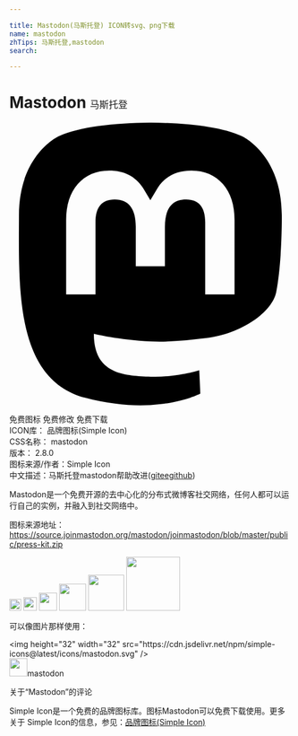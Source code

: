 ```yaml
---

title: Mastodon(马斯托登) ICON转svg、png下载
name: mastodon
zhTips: 马斯托登,mastodon
search: 

---
```


# Mastodon  <small style="font-size: 60%;font-weight: 100">马斯托登</small>

<div id="svg" class="svg-wrap">
<svg role="img" xmlns="http://www.w3.org/2000/svg" viewBox="0 0 24 24"><title>Mastodon icon</title><path d="M23.193 7.879c0-5.206-3.411-6.732-3.411-6.732C18.062.357 15.108.025 12.041 0h-.076c-3.068.025-6.02.357-7.74 1.147 0 0-3.411 1.526-3.411 6.732 0 1.192-.023 2.618.015 4.129.124 5.092.934 10.109 5.641 11.355 2.17.574 4.034.695 5.535.612 2.722-.15 4.25-.972 4.25-.972l-.09-1.975s-1.945.613-4.129.539c-2.165-.074-4.449-.233-4.799-2.891a5.499 5.499 0 0 1-.048-.745s2.125.52 4.817.643c1.646.075 3.19-.097 4.758-.283 3.007-.359 5.625-2.212 5.954-3.905.517-2.665.475-6.507.475-6.507zm-4.024 6.709h-2.497V8.469c0-1.29-.543-1.944-1.628-1.944-1.2 0-1.802.776-1.802 2.312v3.349h-2.483v-3.35c0-1.536-.602-2.312-1.802-2.312-1.085 0-1.628.655-1.628 1.944v6.119H4.832V8.284c0-1.289.328-2.313.987-3.07.68-.758 1.569-1.146 2.674-1.146 1.278 0 2.246.491 2.886 1.474L12 6.585l.622-1.043c.64-.983 1.608-1.474 2.886-1.474 1.104 0 1.994.388 2.674 1.146.658.757.986 1.781.986 3.07v6.304z"/></svg>
</div>
<detail full-name='mastodon'></detail>

<div class="detail-page">
<p>
<span><span class="badge-success badge">免费图标</span> <span class="badge-success badge">免费修改</span>  <span class="badge-success badge">免费下载</span> </span>
<br/>
<span>
ICON库：
<span class="badge-secondary badge">品牌图标(Simple Icon)</span> 
</span>
<br/>
<span>
CSS名称：
<span class="badge-secondary badge">mastodon</span> 
</span>

<br/>
<span>
版本：
<span class="badge-secondary badge">2.8.0</span> 
</span>
<br/>
<span>图标来源/作者：<span class="badge-light badge">Simple Icon</span></span> 
<br/>
<span class="zh-detail">中文描述：<span class="badge-primary badge">马斯托登</span><span class="badge-primary badge">mastodon</span><span class="help-link"><span>帮助改进</span>(<a href="https://gitee.com/liuwave/icon-helper/edit/master/json/brands/mastodon.json" target="_blank" rel="noopener noreferrer">gitee</a><a href="https://github.com/liuwave/icon-helper/edit/master/json/brands/mastodon.json" target="_blank" rel="noopener noreferrer">github</a></span>)</span><br/>
</p>
</div><div class="description description alert alert-light"><p> Mastodon是一个免费开源的去中心化的分布式微博客社交网络，任何人都可以运行自己的实例，并融入到社交网络中。</p><p>图标来源地址：<a href="https://source.joinmastodon.org/mastodon/joinmastodon/blob/master/public/press-kit.zip" target="_blank" rel="noopener noreferrer">https://source.joinmastodon.org/mastodon/joinmastodon/blob/master/public/press-kit.zip</a></p></div>
<div class="alert alert-dark">
<img height="21" width="21" src="https://cdn.jsdelivr.net/npm/simple-icons@latest/icons/mastodon.svg" />
<img height="24" width="24" src="https://cdn.jsdelivr.net/npm/simple-icons@latest/icons/mastodon.svg" />
<img height="32" width="32" src="https://cdn.jsdelivr.net/npm/simple-icons@latest/icons/mastodon.svg" />
<img height="48" width="48" src="https://cdn.jsdelivr.net/npm/simple-icons@latest/icons/mastodon.svg" />
<img height="64" width="64" src="https://cdn.jsdelivr.net/npm/simple-icons@latest/icons/mastodon.svg" />
<img height="96" width="96" src="https://cdn.jsdelivr.net/npm/simple-icons@latest/icons/mastodon.svg" />

</div>
<div>
  <p>可以像图片那样使用：    
  </p>
  <div class="alert alert-primary" style="font-size: 14px">
    &lt;img height="32" width="32" src="https://cdn.jsdelivr.net/npm/simple-icons@latest/icons/mastodon.svg" /&gt;
    <copy-btn content='<img height="32" width="32" src="https://cdn.jsdelivr.net/npm/simple-icons@latest/icons/mastodon.svg" />'></copy-btn>
  </div>
  <div class="alert alert-secondary">
    <img height="32" width="32" src="https://cdn.jsdelivr.net/npm/simple-icons@latest/icons/mastodon.svg" />mastodon
    <copy-btn content="mastodon" btn-title="复制图标名称"></copy-btn>
  </div>
</div>

<Vssue title="关于“Mastodon”的评论" >关于“Mastodon”的评论</Vssue>


<div><p>Simple Icon是一个免费的品牌图标库。图标Mastodon可以免费下载使用。更多关于  Simple Icon的信息，参见：<a target="_blank" href="https://iconhelper.cn/brands.html">品牌图标(Simple Icon)</a>
</p></div>
